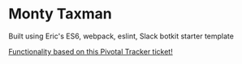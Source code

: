 # Monty Taxman
Built using Eric's ES6, webpack, eslint, Slack botkit starter template

[Functionality based on this Pivotal Tracker ticket!](https://www.pivotaltracker.com/story/show/108849714)
